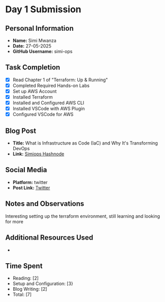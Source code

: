 # Day 1 Submission

## Personal Information
- **Name:** Simi Mwanza
- **Date:** 27-05-2025
- **GitHub Username:** simi-ops

## Task Completion
- [x] Read Chapter 1 of "Terraform: Up & Running"
- [x] Completed Required Hands-on Labs
- [x] Set up AWS Account
- [x] Installed Terraform
- [x] Installed and Configured AWS CLI
- [x] Installed VSCode with AWS Plugin
- [x] Configured VSCode for AWS

## Blog Post
- **Title:** What is Infrastructure as Code (IaC) and Why It's Transforming DevOps
- **Link:** [Simiops Hashnode](https://simiops.hashnode.dev/what-is-infrastructure-as-code-iac-and-why-its-transforming-devops)

## Social Media
- **Platform:** twitter
- **Post Link:** [Twitter](https://x.com/simi_mwanza/status/1927695830414168558)

## Notes and Observations
Interesting setting up the terraform environment, still learning and looking for more

## Additional Resources Used
- 

## Time Spent
- Reading: [2]
- Setup and Configuration: [3}
- Blog Writing: [2]
- Total: [7] 



